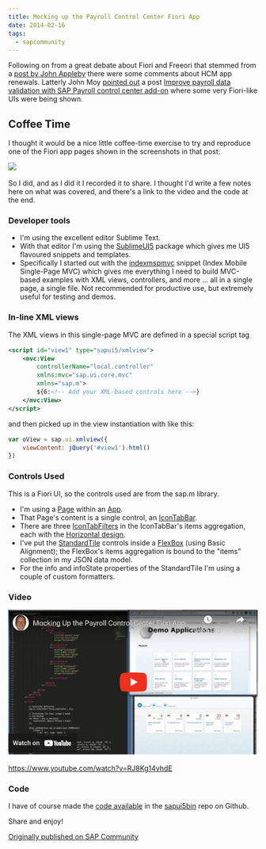 ```yaml
---
title: Mocking up the Payroll Control Center Fiori App
date: 2014-02-16
tags:
  - sapcommunity
---
```

Following on from a great debate about Fiori and Freeori that stemmed from a [post by John Appleby](https://web.archive.org/web/20240118020008/http://diginomica.com/2014/02/05/sap-fiori-freeori/) there were some comments about HCM app renewals. Latterly John Moy [pointed out](https://web.archive.org/web/20240118020008/http://diginomica.com/2014/02/05/sap-fiori-freeori/?hubRefSrc=permalink#lf_comment=138216341) a post [Improve payroll data validation with SAP Payroll control center add-on](https://web.archive.org/web/20240118020008/https://blogs.sap.com/?p=101981) where some very Fiori-like UIs were being shown.

## Coffee Time

I thought it would be a nice little coffee-time exercise to try and reproduce one of the Fiori app pages shown in the screenshots in that post:

![](/images/2014/02/pic_1_386999.png)

So I did, and as I did it I recorded it to share. I thought I'd write a few notes here on what was covered, and there's a link to the video and the code at the end.

### Developer tools

* I'm using the excellent editor Sublime Text.
* With that editor I'm using the [SublimeUI5](https://github.com/qmacro/SublimeUI5) package which gives me UI5 flavoured snippets and templates.
* Specifically I started out with the [indexmspmvc](https://github.com/qmacro/SublimeUI5/blob/master/Snippets/indexmspmvc.html.sublime-snippet) snippet (Index Mobile Single-Page MVC) which gives me everything I need to build MVC-based examples with XML views, controllers, and more … all in a single page, a single file. Not recommended for productive use, but extremely useful for testing and demos.

### In-line XML views

The XML views in this single-page MVC are defined in a special script tag

```xml
<script id="view1" type="sapui5/xmlview">
    <mvc:View
        controllerName="local.controller"
        xmlns:mvc="sap.ui.core.mvc"
        xmlns="sap.m">
        ${6:<!-- Add your XML-based controls here -->}
    </mvc:View>
</script>
```

and then picked up in the view instantiation with like this:

```javascript
var oView = sap.ui.xmlview({
    viewContent: jQuery('#view1').html()
})
```

### Controls Used

This is a Fiori UI, so the controls used are from the sap.m library.

* I'm using a [Page](https://sapui5.hana.ondemand.com/sdk/#/api/sap.m.Page) within an [App](https://sapui5.hana.ondemand.com/sdk/#/api/sap.m.App).
* That Page's content is a single control, an [IconTabBar](https://sapui5.hana.ondemand.com/sdk/#/api/sap.m.IconTabBar).
* There are three [IconTabFilters](https://sapui5.hana.ondemand.com/sdk/#/api/sap.m.IconTabFilter) in the IconTabBar's items aggregation, each with the [Horizontal design](https://sapui5.hana.ondemand.com/sdk/#/api/sap.m.IconTabFilterDesign%23.Horizontal).
* I've put the [StandardTile](https://sapui5.hana.ondemand.com/sdk/#/api/sap.m.StandardTile) controls inside a [FlexBox](https://sapui5.hana.ondemand.com/sdk/#/api/sap.m.FlexBox) (using Basic Alignment); the FlexBox's items aggregation is bound to the "items" collection in my JSON data model.
* For the info and infoState properties of the StandardTile I'm using a couple of custom formatters.


### Video

[![Video thumbnail](/images/2014/02/videothumbnail.png)](https://www.youtube.com/watch?v=RJ8Kg14vhdE)

<https://www.youtube.com/watch?v=RJ8Kg14vhdE>

### Code

I have of course made the [code available](https://github.com/qmacro/sapui5bin/blob/master/SinglePageExamples/PayrollControlCenterMockup.html) in the [sapui5bin](https://github.com/qmacro/sapui5bin) repo on Github.

Share and enjoy!

[Originally published on SAP Community](https://blogs.sap.com/2014/02/16/mocking-up-the-payroll-control-center-fiori-app/)
